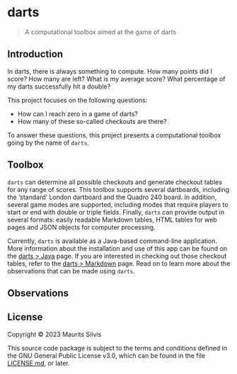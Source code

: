# darts

> A computational toolbox aimed at the game of darts

## Introduction

In darts, there is always something to compute.
How many points did I score?
How many are left?
What is my average score?
What percentage of my darts successfully hit a double?

This project focuses on the following questions:

* How can I reach zero in a game of darts?
* How many of these so-called checkouts are there?

To answer these questions, this project presents a computational toolbox going by the name of `darts`.

## Toolbox

`darts` can determine all possible checkouts and generate checkout tables for any range of scores.
This toolbox supports several dartboards, including the ‘standard’ London dartboard and the Quadro 240 board.
In addition, several game modes are supported, including modes that require players to start or end with double or triple fields.
Finally, `darts` can provide output in several formats: easily readable Markdown tables, HTML tables for web pages and JSON objects for computer processing.

Currently, `darts` is available as a Java-based command-line application.
More information about the installation and use of this app can be found on the [darts > Java](java) page.
If you are interested in checking out those checkout tables, refer to the [darts > Markdown](md) page.
Read on to learn more about the observations that can be made using `darts`.

## Observations

## License

Copyright © 2023 Maurits Silvis

This source code package is subject to the terms and conditions defined in the GNU General Public License v3.0, which can be found in the file [LICENSE.md](LICENSE.md), or later.

